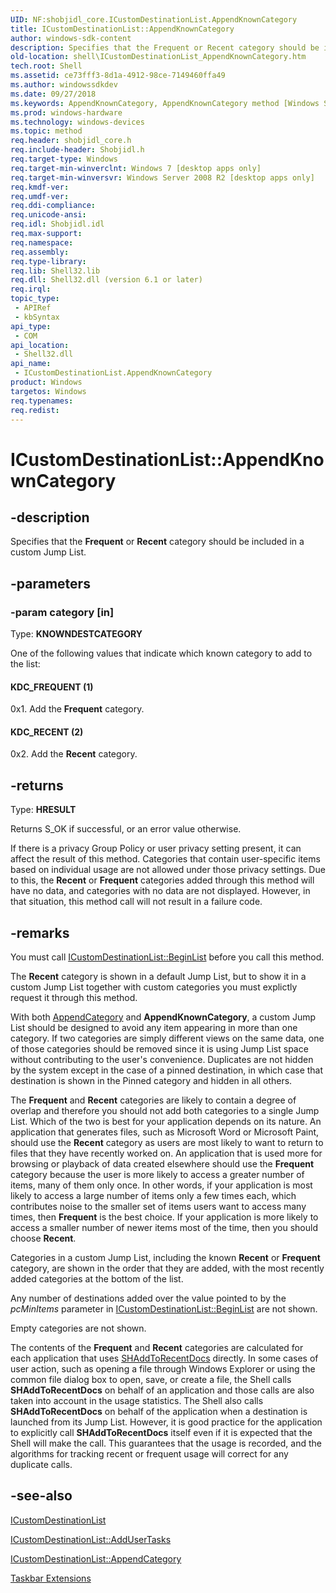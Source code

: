 ```yaml
---
UID: NF:shobjidl_core.ICustomDestinationList.AppendKnownCategory
title: ICustomDestinationList::AppendKnownCategory
author: windows-sdk-content
description: Specifies that the Frequent or Recent category should be included in a custom Jump List.
old-location: shell\ICustomDestinationList_AppendKnownCategory.htm
tech.root: Shell
ms.assetid: ce73fff3-8d1a-4912-98ce-7149460ffa49
ms.author: windowssdkdev
ms.date: 09/27/2018
ms.keywords: AppendKnownCategory, AppendKnownCategory method [Windows Shell], AppendKnownCategory method [Windows Shell],ICustomDestinationList interface, ICustomDestinationList interface [Windows Shell],AppendKnownCategory method, ICustomDestinationList.AppendKnownCategory, ICustomDestinationList::AppendKnownCategory, KDC_FREQUENT, KDC_RECENT, _shell_ICustomDestinationList_AppendKnownCategory, shell.ICustomDestinationList_AppendKnownCategory, shobjidl_core/ICustomDestinationList::AppendKnownCategory
ms.prod: windows-hardware
ms.technology: windows-devices
ms.topic: method
req.header: shobjidl_core.h
req.include-header: Shobjidl.h
req.target-type: Windows
req.target-min-winverclnt: Windows 7 [desktop apps only]
req.target-min-winversvr: Windows Server 2008 R2 [desktop apps only]
req.kmdf-ver: 
req.umdf-ver: 
req.ddi-compliance: 
req.unicode-ansi: 
req.idl: Shobjidl.idl
req.max-support: 
req.namespace: 
req.assembly: 
req.type-library: 
req.lib: Shell32.lib
req.dll: Shell32.dll (version 6.1 or later)
req.irql: 
topic_type:
 - APIRef
 - kbSyntax
api_type:
 - COM
api_location:
 - Shell32.dll
api_name:
 - ICustomDestinationList.AppendKnownCategory
product: Windows
targetos: Windows
req.typenames: 
req.redist: 
---
```


# ICustomDestinationList::AppendKnownCategory


## -description


Specifies that the <b>Frequent</b> or <b>Recent</b> category should be included in a custom Jump List.


## -parameters




### -param category [in]

Type: <b>KNOWNDESTCATEGORY</b>

One of the following values that indicate which known category to add to the list:



#### KDC_FREQUENT (1)

0x1. Add the <b>Frequent</b> category.



#### KDC_RECENT (2)

0x2. Add the <b>Recent</b> category.


## -returns



Type: <b>HRESULT</b>

Returns S_OK if successful, or an error value otherwise. 
                
                    

If there is a privacy Group Policy or user privacy setting present, it can affect the result of this method. Categories that contain user-specific items based on individual usage are not allowed under those privacy settings. Due to this, the <b>Recent</b> or <b>Frequent</b> categories added through this method will have no data, and categories with no data are not displayed. However, in that situation, this method call will not result in a failure code.




## -remarks



You must call <a href="https://msdn.microsoft.com/431ae6b0-1421-46ec-a06a-38158acb0275">ICustomDestinationList::BeginList</a> before you call this method.

The <b>Recent</b> category is shown in a default Jump List, but to show it in a custom Jump List together with custom categories you must explictly request it through this method.

With both <a href="https://msdn.microsoft.com/091a2b28-b4cf-46a9-845a-46b5aa86522d">AppendCategory</a> and <b>AppendKnownCategory</b>, a custom Jump List should be designed to avoid any item appearing in more than one category. If two categories are simply different views on the same data, one of those categories should be removed since it is using Jump List space without contributing to the user's convenience. Duplicates are not hidden by the system except in the case of a pinned destination, in which case that destination is shown in the Pinned category and hidden in all others.



The <b>Frequent</b> and <b>Recent</b> categories are likely to contain a degree of overlap and therefore you should not add both categories to a single Jump List. Which of the two is best for your application depends on its nature. An application that generates files, such as Microsoft Word or Microsoft Paint, should use the <b>Recent</b> category as users are most likely to want to return to files that they have recently worked on. An application that is used more for browsing or playback of data created elsewhere should use the <b>Frequent</b> category because the user is more likely to access a greater number of items, many of them only once. In other words, if your application is most likely to access a large number of items only a few times each, which contributes noise to the smaller set of items users want to access many times, then <b>Frequent</b> is the best choice. If your application is more likely to access a smaller number of newer items most of the time, then you should choose <b>Recent</b>.

Categories in a custom Jump List, including the known <b>Recent</b> or <b>Frequent</b> category, are shown in the order that they are added, with the most recently added categories at the bottom of the list.

Any number of destinations added over the value pointed to by the <i>pcMinItems</i> parameter in <a href="https://msdn.microsoft.com/431ae6b0-1421-46ec-a06a-38158acb0275">ICustomDestinationList::BeginList</a> are not shown.

Empty categories are not shown.

The contents of the <b>Frequent</b> and <b>Recent</b> categories are calculated for each application that uses <a href="https://msdn.microsoft.com/84e065e6-b68d-4303-b98b-3f8507539468">SHAddToRecentDocs</a> directly. In some cases of user action, such as opening a file through Windows Explorer or using the common file dialog box to open, save, or create a file, the Shell calls <b>SHAddToRecentDocs</b> on behalf of an application and those calls are also taken into account in the usage statistics. The Shell also calls <b>SHAddToRecentDocs</b> on behalf of the application when a destination is launched from its Jump List. However, it is good practice for the application to explicitly call <b>SHAddToRecentDocs</b> itself even if it is expected that the Shell will make the call. This guarantees that the usage is recorded, and the algorithms for tracking recent or frequent usage will correct for any duplicate calls.




## -see-also




<a href="https://msdn.microsoft.com/65a3dab8-3136-416d-bd8a-ca813bfe0533">ICustomDestinationList</a>



<a href="https://msdn.microsoft.com/7b254276-dc6f-4d20-8f44-fce8e01b237f">ICustomDestinationList::AddUserTasks</a>



<a href="https://msdn.microsoft.com/091a2b28-b4cf-46a9-845a-46b5aa86522d">ICustomDestinationList::AppendCategory</a>



<a href="https://msdn.microsoft.com/cbf2b07d-d67c-4755-888c-d40692d13cae">Taskbar Extensions</a>
 

 

